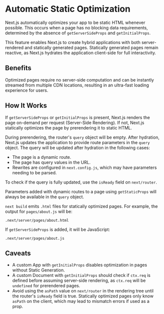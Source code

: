 # Automatic Static Optimization

Next.js automatically optimizes your app to be static HTML whenever possible. This occurs when a page has no blocking data requirements, determined by the absence of `getServerSideProps` and `getInitialProps`.

This feature enables Next.js to create hybrid applications with both server-rendered and statically generated pages. Statically generated pages remain reactive, as Next.js hydrates the application client-side for full interactivity.

## Benefits

Optimized pages require no server-side computation and can be instantly streamed from multiple CDN locations, resulting in an ultra-fast loading experience for users.

## How It Works

If `getServerSideProps` or `getInitialProps` is present, Next.js renders the page on-demand per request (Server-Side Rendering). If not, Next.js statically optimizes the page by prerendering it to static HTML.

During prerendering, the router's `query` object will be empty. After hydration, Next.js updates the application to provide route parameters in the `query` object. The query will be updated after hydration in the following cases:

- The page is a dynamic route.
- The page has query values in the URL.
- Rewrites are configured in `next.config.js`, which may have parameters needing to be parsed.

To check if the query is fully updated, use the `isReady` field on `next/router`.

Parameters added with dynamic routes to a page using `getStaticProps` will always be available in the `query` object.

`next build` emits `.html` files for statically optimized pages. For example, the output for `pages/about.js` will be:

```
.next/server/pages/about.html
```

If `getServerSideProps` is added, it will be JavaScript:

```
.next/server/pages/about.js
```

## Caveats

- A custom App with `getInitialProps` disables optimization in pages without Static Generation.
- A custom Document with `getInitialProps` should check if `ctx.req` is defined before assuming server-side rendering, as `ctx.req` will be `undefined` for prerendered pages.
- Avoid using the `asPath` value on `next/router` in the rendering tree until the router's `isReady` field is true. Statically optimized pages only know `asPath` on the client, which may lead to mismatch errors if used as a prop.